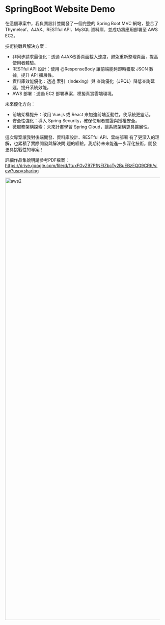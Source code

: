 # SpringBoot Website Demo

在這個專案中，我負責設計並開發了一個完整的 Spring Boot MVC 網站，整合了Thymeleaf、AJAX、RESTful
API、MySQL 資料庫，並成功將應用部署至 AWS EC2。

技術挑戰與解決方案：
* 非同步請求最佳化：透過 AJAX改善頁面載入速度，避免重新整理頁面，提高使用者體驗。
* RESTful API 設計：使用 @ResponseBody 讓前端能夠即時獲取 JSON 數據，提升 API 擴展性。
* 資料庫效能優化：透過 索引（Indexing）與 查詢優化（JPQL）降低查詢延遲，提升系統效能。
* AWS 部署：透過 EC2 部署專案，模擬真實雲端環境。
  
未來優化方向：
* 前端架構提升：改用 Vue.js 或 React 來加強前端互動性，使系統更靈活。
* 安全性強化：導入 Spring Security，確保使用者驗證與授權安全。
* 微服務架構探索：未來計畫學習 Spring Cloud，讓系統架構更具擴展性。
  
這次專案讓我對後端開發、資料庫設計、RESTful API、雲端部署 有了更深入的理解，也累積了實際開發與解決問
題的經驗。我期待未來能進一步深化技術，開發更具挑戰性的專案！

詳細作品集說明請參考PDF檔案：https://drive.google.com/file/d/1tuxFGvZB7PfNEIZbcTy2BuEBzEQG9CRh/view?usp=sharing

<img width="1437" alt="aws2" src="https://github.com/user-attachments/assets/63f8215d-8b12-44bd-bdca-fee401886f5c" />
